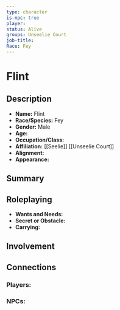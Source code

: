 ```yaml
---
type: character
is-npc: true
player: 
status: Alive
groups: Unseelie Court
job-title: 
Race: Fey
---
```

# Flint

## Description
- **Name:** Flint
- **Race/Species:** Fey
- **Gender:** Male
- **Age:** 
- **Occupation/Class:** 
- **Affiliation:** [[Seelie]] [[Unseelie Court]]
- **Alignment:** 
- **Appearance:**

## Summary


## Roleplaying
 - **Wants and Needs:**
 - **Secret or Obstacle:**
 - **Carrying:**


## Involvement


## Connections


### Players:


### NPCs:


